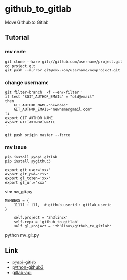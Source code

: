 github_to_gitlab
================

Move Github to Gitlab

## Tutorial

### mv code
```shell
git clone --bare git://github.com/username/project.git
cd project.git
git push --mirror git@xxx.com/username/newproject.git
```

### change username
```shell
git filter-branch  -f --env-filter '
if test "$GIT_AUTHOR_EMAIL" = "old@email"
then
    GIT_AUTHOR_NAME="newname"
    GIT_AUTHOR_EMAIL="newname@gmail.com"
fi
export GIT_AUTHOR_NAME
export GIT_AUTHOR_EMAIL
'

git push origin master --force
```
### mv issue
```shell
pip install pyapi-gitlab
pip install pygithub3
```

```shell
export git_user='xxx'
export git_pwd='xxx'
export gl_token='xxx'
export gl_url='xxx'
```

vim mv_git.py

```
MEMBERS = {
    11111 : 111,  # github_userid : gitlab_userid
}
```

```
    self.project = 'zh3linux'
    self.repo = 'github_to_gitlab'
    self.gl_project = 'zh3linux/github_to_gitlab'
```

python mv_git.py


## Link
* [pyapi-gitlab](https://github.com/Itxaka/pyapi-gitlab)
* [python-github3](https://github.com/copitux/python-github3)
* [gitlab-api](https://github.com/gitlabhq/gitlabhq/tree/master/doc/api)
